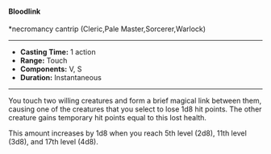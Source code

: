 #### Bloodlink
*necromancy cantrip (Cleric,Pale Master,Sorcerer,Warlock)
___
- **Casting Time:** 1 action
- **Range:** Touch
- **Components:** V, S
- **Duration:** Instantaneous
---
You touch two willing creatures and form a brief magical link between them, causing one of the creatures that you select to lose 1d8 hit points. The other creature gains temporary hit points equal to this lost health.

This amount increases by 1d8 when you reach 5th level (2d8), 11th level (3d8), and 17th level (4d8).

